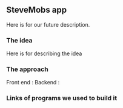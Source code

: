## SteveMobs app

Here is for our future description. 

### The idea

Here is for describing the idea

### The approach
Front end : 
Backend :

### Links of programs we used to build it

